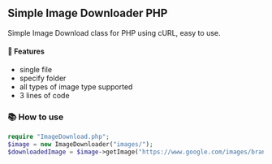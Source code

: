 ## Simple Image Downloader PHP

Simple Image Download class for PHP using cURL, easy to use.

#### :wrench: Features
- single file
- specify folder
- all types of image type supported
- 3 lines of code

### :books: How to use

```php
require "ImageDownload.php";
$image = new ImageDownloader("images/");
$downloadedImage = $image->getImage("https://www.google.com/images/branding/googlelogo/1x/googlelogo_color_272x92dp.png");
```
